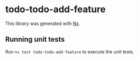 # todo-todo-add-feature

This library was generated with [Nx](https://nx.dev).

## Running unit tests

Run `nx test todo-todo-add-feature` to execute the unit tests.
